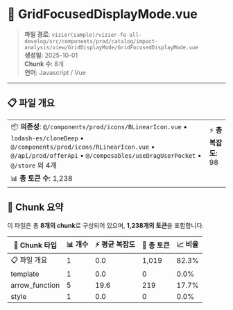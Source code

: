# 📄 GridFocusedDisplayMode.vue

> **파일 경로**: `vizier(sample)/vizier-fe-all-develop/src/components/prod/catalog/impact-analysis/view/GridDisplayMode/GridFocusedDisplayMode.vue`  
> **생성일**: 2025-10-01  
> **Chunk 수**: 8개  
> **언어**: Javascript / Vue
---





## 📋 파일 개요

| | |
|--|--|
| 📦 **의존성**: `@/components/prod/icons/BLinearIcon.vue` • `lodash-es/cloneDeep` • `@/components/prod/icons/RLinearIcon.vue` • `@/api/prod/offerApi` • `@/composables/useDragUserPocket` • `@/store` 외 4개 | ⚡ **총 복잡도**: 98 |
| 📊 **총 토큰 수**: 1,238 |  |






## 🧩 Chunk 요약

이 파일은 총 **8개의 chunk**로 구성되어 있으며, **1,238개의 토큰**을 포함합니다.

| 🧩 Chunk 타입 | 📊 개수 | ⚡ 평균 복잡도 | 📝 총 토큰 | 📈 비율 |
|---------------|--------|-------------|----------|--------|
| 📋 파일 개요 | 1 | 0.0 | 1,019 | 82.3% |
| template | 1 | 0.0 | 0 | 0.0% |
| arrow_function | 5 | 19.6 | 219 | 17.7% |
| style | 1 | 0.0 | 0 | 0.0% |

